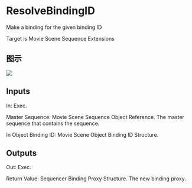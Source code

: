 # ResolveBindingID

Make a binding for the given binding ID

Target is Movie Scene Sequence Extensions

## 图示

![]($-20221218-20551657.png)

## Inputs

In: Exec.

Master Sequence: Movie Scene Sequence Object Reference. The master sequence that contains the sequence.

In Object Binding ID: Movie Scene Object Binding ID Structure.  

## Outputs

Out: Exec.

Return Value: Sequencer Binding Proxy Structure. The new binding proxy.

